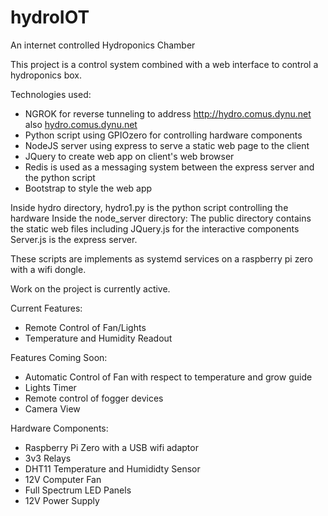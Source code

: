 # hydroIOT
An internet controlled Hydroponics Chamber

This project is a control system combined with a web interface to control a hydroponics box.

Technologies used:
 - NGROK for reverse tunneling to address http://hydro.comus.dynu.net also <a href="https://github.com/adamdimeski/hydroIOT/blob/master/node_sever/public/index.html">hydro.comus.dynu.net</a>
 - Python script using GPIOzero for controlling hardware components
 - NodeJS server using express to serve a static web page to the client
 - JQuery to create web app on client's web browser
 - Redis is used as a messaging system between the express server and the python script
 - Bootstrap to style the web app
 
 Inside hydro directory, hydro1.py is the python script controlling the hardware
 Inside the node_server directory:
  The public directory contains the static web files including JQuery.js for the interactive components
  Server.js is the express server.
  
These scripts are implements as systemd services on a raspberry pi zero with a wifi dongle.

Work on the project is currently active.

Current Features:
  - Remote Control of Fan/Lights
  - Temperature and Humidity Readout
 
Features Coming Soon:
  - Automatic Control of Fan with respect to temperature and grow guide
  - Lights Timer
  - Remote control of fogger devices
  - Camera View

Hardware Components:
  - Raspberry Pi Zero with a USB wifi adaptor
  - 3v3 Relays
  - DHT11 Temperature and Humididty Sensor
  - 12V Computer Fan
  - Full Spectrum LED Panels
  - 12V Power Supply

